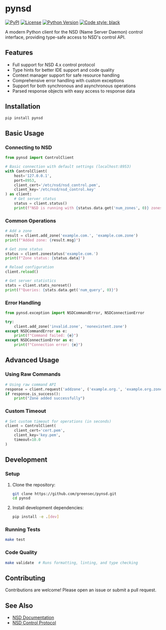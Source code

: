 # pynsd

[![PyPI](https://img.shields.io/pypi/v/pynsd)](https://pypi.org/project/pynsd/)
[![License](https://img.shields.io/badge/license-Apache%202.0-blue.svg)](https://opensource.org/licenses/Apache-2.0)
[![Python Version](https://img.shields.io/pypi/pyversions/pynsd)](https://pypi.org/project/pynsd/)
[![Code style: black](https://img.shields.io/badge/code%20style-black-000000.svg)](https://github.com/psf/black)

A modern Python client for the NSD (Name Server Daemon) control interface, providing type-safe access to NSD's control API.

## Features

- Full support for NSD 4.x control protocol
- Type hints for better IDE support and code quality
- Context manager support for safe resource handling
- Comprehensive error handling with custom exceptions
- Support for both synchronous and asynchronous operations
- Parsed response objects with easy access to response data

## Installation

```bash
pip install pynsd
```

## Basic Usage

### Connecting to NSD

```python
from pynsd import ControlClient

# Basic connection with default settings (localhost:8953)
with ControlClient(
    host='127.0.0.1',
    port=8953,
    client_cert='/etc/nsd/nsd_control.pem',
    client_key='/etc/nsd/nsd_control.key'
) as client:
    # Get server status
    status = client.status()
    print(f"NSD is running with {status.data.get('num_zones', 0)} zones")
```

### Common Operations

```python
# Add a zone
result = client.add_zone('example.com.', 'example.com.zone')
print(f"Added zone: {result.msg}")

# Get zone status
status = client.zonestatus('example.com.')
print(f"Zone status: {status.data}")

# Reload configuration
client.reload()

# Get server statistics
stats = client.stats_noreset()
print(f"Queries: {stats.data.get('num_query', 0)}")
```

### Error Handling

```python
from pynsd.exception import NSDCommandError, NSDConnectionError

try:
    client.add_zone('invalid.zone', 'nonexistent.zone')
except NSDCommandError as e:
    print(f"Command failed: {e}")
except NSDConnectionError as e:
    print(f"Connection error: {e}")
```

## Advanced Usage

### Using Raw Commands

```python
# Using raw command API
response = client.request('addzone', ('example.org.', 'example.org.zone'))
if response.is_success():
    print("Zone added successfully")
```

### Custom Timeout

```python
# Set custom timeout for operations (in seconds)
client = ControlClient(
    client_cert='cert.pem',
    client_key='key.pem',
    timeout=10.0
)
```

## Development

### Setup

1. Clone the repository:
   ```bash
   git clone https://github.com/greensec/pynsd.git
   cd pynsd
   ```

2. Install development dependencies:
   ```bash
   pip install -e .[dev]
   ```

### Running Tests

```bash
make test
```

### Code Quality

```bash
make validate  # Runs formatting, linting, and type checking
```

## Contributing

Contributions are welcome! Please open an issue or submit a pull request.

## See Also

- [NSD Documentation](https://www.nlnetlabs.nl/documentation/nsd/)
- [NSD Control Protocol](https://www.nlnetlabs.nl/documentation/nsd/nsd-control/)
